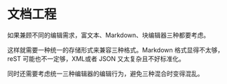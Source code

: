 # 文档工程

如果兼顾不同的编辑需求，富文本、Markdown、块编辑器三种都要考虑。

这样就需要一种统一的存储形式来兼容三种格式。Markdown 格式显得不太够，reST 可能也不一定够，XML或者 JSON 又太复杂且不好标准化。

同时还需要考虑统一三种编辑器的编辑行为，避免三种混合时变得混乱。
